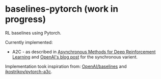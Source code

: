 # baselines-pytorch (work in progress)
RL baselines using Pytorch.

Currently implemented:
 - A2C - as described in [Asynchronous Methods for Deep Reinforcement Learning](https://arxiv.org/pdf/1602.01783v1.pdf) and [OpenAI's blog post](https://blog.openai.com/baselines-acktr-a2c/) for the synchronous varient.

Implementation took inspiration from:
[OpenAI/baselines](https://github.com/openai/baselines) and [ikostrikov/pytorch-a3c](https://github.com/ikostrikov/pytorch-a3c).
